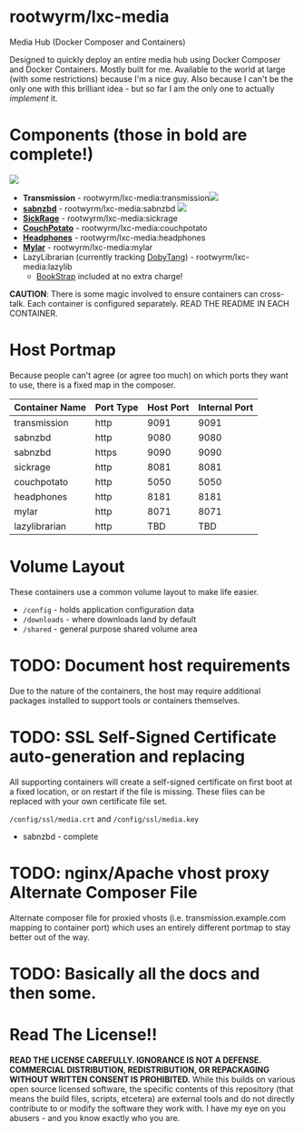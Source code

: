 # rootwyrm/lxc-media
Media Hub (Docker Composer and Containers)

Designed to quickly deploy an entire media hub using Docker Composer and Docker Containers. Mostly built for me. Available to the world at large (with some restrictions) because I'm a nice guy. Also because I can't be the only one with this brilliant idea - but so far I am the only one to actually *implement* it.

# Components (those in bold are complete!)
[![](https://badge.imagelayers.io/rootwyrm/lxc-media:base.svg)](https://imagelayers.io/?images=rootwyrm/lxc-media:base 'Get your own badge on imagelayers.io')
* **Transmission** - rootwyrm/lxc-media:transmission[![](https://badge.imagelayers.io/rootwyrm/lxc-media:transmission.svg)](https://imagelayers.io/?images=rootwyrm/lxc-media:transmission 'Get your own badge on imagelayers.io')
* **[sabnzbd]** - rootwyrm/lxc-media:sabnzbd [![](https://badge.imagelayers.io/rootwyrm/lxc-media:sabnzbd.svg)](https://imagelayers.io/?images=rootwyrm/lxc-media:sabnzbd 'Get your own badge on imagelayers.io')
* **[SickRage]** - rootwyrm/lxc-media:sickrage
* **[CouchPotato]** - rootwyrm/lxc-media:couchpotato
* **[Headphones]** - rootwyrm/lxc-media:headphones
* **[Mylar]** - rootwyrm/lxc-media:mylar
* LazyLibrarian (currently tracking [DobyTang]) - rootwyrm/lxc-media:lazylib
  * [BookStrap] included at no extra charge!

**CAUTION**: There is some magic involved to ensure containers can cross-talk. Each container is configured separately. READ THE README IN EACH CONTAINER.

# Host Portmap
Because people can't agree (or agree too much) on which ports they want to use, there is a fixed map in the composer.

| Container Name 	| Port Type 	| Host Port 	| Internal Port 	|
|----------------	|-----------	|-----------	|---------------	|
| transmission   	| http      	| 9091      	| 9091          	|
| sabnzbd        	| http      	| 9080      	| 9080          	|
| sabnzbd        	| https     	| 9090      	| 9090          	|
| sickrage       	| http      	| 8081      	| 8081          	|
| couchpotato    	| http      	| 5050      	| 5050          	|
| headphones     	| http      	| 8181      	| 8181          	|
| mylar          	| http      	| 8071      	| 8071          	|
| lazylibrarian  	| http      	| TBD       	| TBD           	|

# Volume Layout
These containers use a common volume layout to make life easier.
* `/config` - holds application configuration data
* `/downloads` - where downloads land by default
* `/shared` - general purpose shared volume area

# TODO: Document host requirements
Due to the nature of the containers, the host may require additional packages installed to support tools or containers themselves.

# TODO: SSL Self-Signed Certificate auto-generation and replacing
All supporting containers will create a self-signed certificate on first boot at a fixed location, or on restart if the file is missing. These files can be replaced with your own certificate file set.

`/config/ssl/media.crt` and `/config/ssl/media.key`
* sabnzbd - complete

# TODO: nginx/Apache vhost proxy Alternate Composer File
Alternate composer file for proxied vhosts (i.e. transmission.example.com mapping to container port) which uses an entirely different portmap to stay better out of the way.

# TODO: Basically all the docs and then some.

# Read The License!!
**READ THE LICENSE CAREFULLY. IGNORANCE IS NOT A DEFENSE. COMMERCIAL DISTRIBUTION, REDISTRIBUTION, OR REPACKAGING WITHOUT WRITTEN CONSENT IS PROHIBITED.** While this builds on various open source licensed software, the specific contents of this repository (that means the build files, scripts, etcetera) are external tools and do not directly contribute to or modify the software they work with. I have my eye on you abusers - and you know exactly who you are. 

[sabnzbd]:https://github.com/sabnzbd/sabnzbd
[SickRage]:https://github.com/SickRage/SickRage
[CouchPotato]:https://github.com/RuudBurger/CouchPotatoServer
[Headphones]:https://github.com/rembo10/headphones
[Mylar]:https://github.com/evilhero/mylar
[DobyTang]:https://github.com/DobyTang/LazyLibrarian
[BookStrap]:https://github.com/warlord0/lazylibrarian.bookstrap
